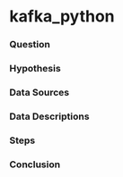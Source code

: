 # kafka_python

### Question



### Hypothesis



### Data Sources



### Data Descriptions



### Steps



### Conclusion




